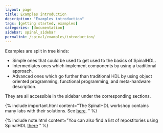 ```yaml
---
layout: page
title: Examples introduction
description: "Examples introduction"
tags: [getting started, examples]
categories: [documentation]
sidebar: spinal_sidebar
permalink: /spinal/examples/introduction/
---
```


Examples are split in tree kinds:

- Simple ones that could be used to get used to the basics of SpinalHDL.
- Intermediates ones which implement components by using a traditional approach.
- Advanced ones which go further than traditional HDL by using object oriented programming, functional programming, and meta-hardware description.

They are all accessible in the sidebar under the corresponding sections.

{% include important.html content="The SpinalHDL workshop contains many labs with their solutions. See [here](https://github.com/SpinalHDL/SpinalWorkshop).
" %}

{% include note.html content="You can also find a list of repostitories using SpinalHDL [there](/SpinalDoc/users#repositories)
" %}
